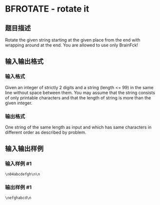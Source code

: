 # BFROTATE - rotate it

## 题目描述

Rotate the given string starting at the given place from the end with wrapping around at the end. You are allowed to use only BrainFck!

## 输入输出格式

### 输入格式

Given an integer of strictly 2 digits and a string (length <= 99) in the same line without space between them. You may assume that the string consists of only printable characters and that the length of string is more than the given integer.

### 输出格式

One string of the same length as input and which has same characters in different order as described by problem.

## 输入输出样例

### 输入样例 #1

```cpp
\n04abcdefgh\n\n
```


### 输出样例 #1

```cpp
\nefghabcd\n
```


